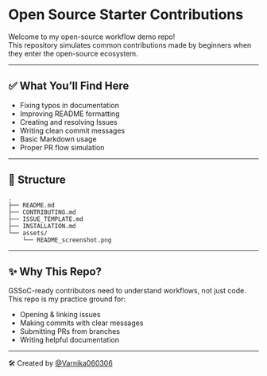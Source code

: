 # Open Source Starter Contributions

Welcome to my open-source workflow demo repo!  
This repository simulates common contributions made by beginners when they enter the open-source ecosystem.

---

## ✅ What You’ll Find Here

- Fixing typos in documentation
- Improving README formatting
- Creating and resolving Issues
- Writing clean commit messages
- Basic Markdown usage
- Proper PR flow simulation

---

## 📂 Structure
```
.
├── README.md
├── CONTRIBUTING.md
├── ISSUE_TEMPLATE.md
├── INSTALLATION.md
└── assets/
    └── README_screenshot.png
```


---

## ✨ Why This Repo?

GSSoC-ready contributors need to understand workflows, not just code.  
This repo is my practice ground for:

- Opening & linking issues
- Making commits with clear messages
- Submitting PRs from branches
- Writing helpful documentation

---

🛠️ Created by [@Varnika060306](https://github.com/Varnika060306)

